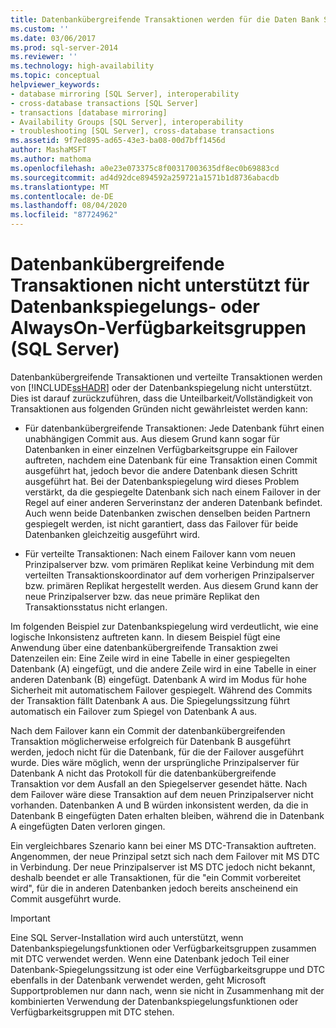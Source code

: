 ```yaml
---
title: Datenbankübergreifende Transaktionen werden für die Daten Bank Spiegelung oder AlwaysOn-Verfügbarkeitsgruppen nicht unterstützt (SQL Server) | Microsoft-Dokumentation
ms.custom: ''
ms.date: 03/06/2017
ms.prod: sql-server-2014
ms.reviewer: ''
ms.technology: high-availability
ms.topic: conceptual
helpviewer_keywords:
- database mirroring [SQL Server], interoperability
- cross-database transactions [SQL Server]
- transactions [database mirroring]
- Availability Groups [SQL Server], interoperability
- troubleshooting [SQL Server], cross-database transactions
ms.assetid: 9f7ed895-ad65-43e3-ba08-00d7bff1456d
author: MashaMSFT
ms.author: mathoma
ms.openlocfilehash: a0e23e073375c8f00317003635df8ec0b69883cd
ms.sourcegitcommit: ad4d92dce894592a259721a1571b1d8736abacdb
ms.translationtype: MT
ms.contentlocale: de-DE
ms.lasthandoff: 08/04/2020
ms.locfileid: "87724962"
---
```

# <a name="cross-database-transactions-not-supported-for-database-mirroring-or-alwayson-availability-groups-sql-server"></a>Datenbankübergreifende Transaktionen nicht unterstützt für Datenbankspiegelungs- oder AlwaysOn-Verfügbarkeitsgruppen (SQL Server)
  Datenbankübergreifende Transaktionen und verteilte Transaktionen werden von [!INCLUDE[ssHADR](../../../includes/sshadr-md.md)] oder der Datenbankspiegelung nicht unterstützt. Dies ist darauf zurückzuführen, dass die Unteilbarkeit/Vollständigkeit von Transaktionen aus folgenden Gründen nicht gewährleistet werden kann:  
  
-   Für datenbankübergreifende Transaktionen: Jede Datenbank führt einen unabhängigen Commit aus. Aus diesem Grund kann sogar für Datenbanken in einer einzelnen Verfügbarkeitsgruppe ein Failover auftreten, nachdem eine Datenbank für eine Transaktion einen Commit ausgeführt hat, jedoch bevor die andere Datenbank diesen Schritt ausgeführt hat. Bei der Datenbankspiegelung wird dieses Problem verstärkt, da die gespiegelte Datenbank sich nach einem Failover in der Regel auf einer anderen Serverinstanz der anderen Datenbank befindet. Auch wenn beide Datenbanken zwischen denselben beiden Partnern gespiegelt werden, ist nicht garantiert, dass das Failover für beide Datenbanken gleichzeitig ausgeführt wird.  
  
-   Für verteilte Transaktionen: Nach einem Failover kann vom neuen Prinzipalserver bzw. vom primären Replikat keine Verbindung mit dem verteilten Transaktionskoordinator auf dem vorherigen Prinzipalserver bzw. primären Replikat hergestellt werden. Aus diesem Grund kann der neue Prinzipalserver bzw. das neue primäre Replikat den Transaktionsstatus nicht erlangen.  
  
 Im folgenden Beispiel zur Datenbankspiegelung wird verdeutlicht, wie eine logische Inkonsistenz auftreten kann. In diesem Beispiel fügt eine Anwendung über eine datenbankübergreifende Transaktion zwei Datenzeilen ein: Eine Zeile wird in eine Tabelle in einer gespiegelten Datenbank (A) eingefügt, und die andere Zeile wird in eine Tabelle in einer anderen Datenbank (B) eingefügt. Datenbank A wird im Modus für hohe Sicherheit mit automatischem Failover gespiegelt. Während des Commits der Transaktion fällt Datenbank A aus. Die Spiegelungssitzung führt automatisch ein Failover zum Spiegel von Datenbank A aus.  
  
 Nach dem Failover kann ein Commit der datenbankübergreifenden Transaktion möglicherweise erfolgreich für Datenbank B ausgeführt werden, jedoch nicht für die Datenbank, für die der Failover ausgeführt wurde. Dies wäre möglich, wenn der ursprüngliche Prinzipalserver für Datenbank A nicht das Protokoll für die datenbankübergreifende Transaktion vor dem Ausfall an den Spiegelserver gesendet hätte. Nach dem Failover wäre diese Transaktion auf dem neuen Prinzipalserver nicht vorhanden. Datenbanken A und B würden inkonsistent werden, da die in Datenbank B eingefügten Daten erhalten bleiben, während die in Datenbank A eingefügten Daten verloren gingen.  
  
 Ein vergleichbares Szenario kann bei einer MS DTC-Transaktion auftreten. Angenommen, der neue Prinzipal setzt sich nach dem Failover mit MS DTC in Verbindung. Der neue Prinzipalserver ist MS DTC jedoch nicht bekannt, deshalb beendet er alle Transaktionen, für die "ein Commit vorbereitet wird", für die in anderen Datenbanken jedoch bereits anscheinend ein Commit ausgeführt wurde.  
  
> [!IMPORTANT]  
>  Eine SQL Server-Installation wird auch unterstützt, wenn Datenbankspiegelungsfunktionen oder Verfügbarkeitsgruppen zusammen mit DTC verwendet werden. Wenn eine Datenbank jedoch Teil einer Datenbank-Spiegelungssitzung ist oder eine Verfügbarkeitsgruppe und DTC ebenfalls in der Datenbank verwendet werden, geht Microsoft Supportproblemen nur dann nach, wenn sie nicht in Zusammenhang mit der kombinierten Verwendung der Datenbankspiegelungsfunktionen oder Verfügbarkeitsgruppen mit DTC stehen.  
  
  
